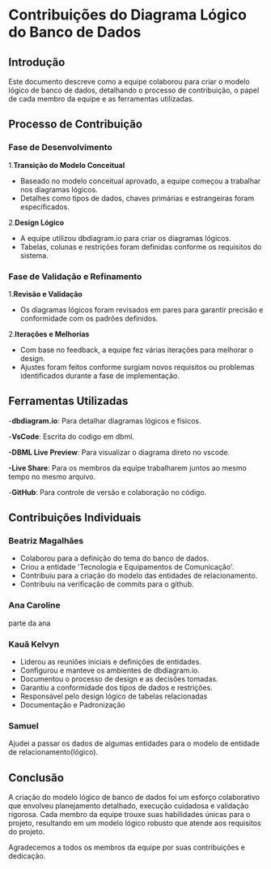 # Contribuições do Diagrama Lógico do Banco de Dados

## Introdução

Este documento descreve como a equipe colaborou para criar o modelo lógico de banco de dados, detalhando o processo de contribuição, o papel de cada membro da equipe e as ferramentas utilizadas.

## Processo de Contribuição

### Fase de Desenvolvimento

1.**Transição do Modelo Conceitual**

- Baseado no modelo conceitual aprovado, a equipe começou a trabalhar nos diagramas lógicos.
- Detalhes como tipos de dados, chaves primárias e estrangeiras foram especificados.

2.**Design Lógico**

- A equipe utilizou dbdiagram.io para criar os diagramas lógicos.
- Tabelas, colunas e restrições foram definidas conforme os requisitos do sistema.

### Fase de Validação e Refinamento

1.**Revisão e Validação**

- Os diagramas lógicos foram revisados em pares para garantir precisão e conformidade com os padrões definidos.

2.**Iterações e Melhorias**

- Com base no feedback, a equipe fez várias iterações para melhorar o design.
- Ajustes foram feitos conforme surgiam novos requisitos ou problemas identificados durante a fase de implementação.

## Ferramentas Utilizadas

-**dbdiagram.io**: Para detalhar diagramas lógicos e físicos.

-**VsCode**: Escrita do codigo em dbml.

**-DBML Live Preview**: Para visualizar o diagrama direto no vscode.

**-Live Share**: Para os membros da equipe trabalharem juntos ao mesmo tempo no mesmo arquivo.

-**GitHub**: Para controle de versão e colaboração no código.

## Contribuições Individuais

### Beatriz Magalhães

- Colaborou para a definição do tema do banco de dados. 
- Criou a entidade 'Tecnologia e Equipamentos de Comunicação'.
- Contribuiu para a criação do modelo das entidades de relacionamento.
- Contribuiu na verificação de commits para o github.

### Ana Caroline

parte da ana

### Kauã Kelvyn

- Liderou as reuniões iniciais e definições de entidades.
- Configurou e manteve os ambientes de dbdiagram.io.
- Documentou o processo de design e as decisões tomadas.
- Garantiu a conformidade dos tipos de dados e restrições.
- Responsável pelo design lógico de tabelas relacionadas
- Documentação e Padronização

### Samuel

Ajudei a passar os dados de algumas entidades para o modelo de entidade de relacionamento(lógico).

## Conclusão

A criação do modelo lógico de banco de dados foi um esforço colaborativo que envolveu planejamento detalhado, execução cuidadosa e validação rigorosa. Cada membro da equipe trouxe suas habilidades únicas para o projeto, resultando em um modelo lógico robusto que atende aos requisitos do projeto.

Agradecemos a todos os membros da equipe por suas contribuições e dedicação.
